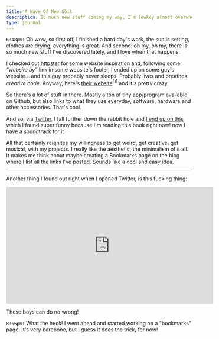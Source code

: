 ```yaml
---
title: A Wave Of New Shit
description: So much new stuff coming my way, I'm lowkey almost overwhelmed, but not.
type: journal
---
```


`6:48pm:` Oh wow, so first off, I finished a hard day's work, the sun is setting, clothes are drying, everything is great. And second: oh my, oh my, there is so much new stuff I've discovered lately, and I love when that happens.

I checked out [httpster](http://httpster.net) for some website inspiration and, following some _“website by”_ link in some website's footer, I ended up on some guy's website... and this guy probably never sleeps. Probably lives and breathes _creative code_. Anyway, here's [their website](https://wiki.xxiivv.com/#home)<sup data-note="I use the “their” pronoun here because that's what they use on the website, so, I don't know, maybe they're gender fluid, prefer this pronoun, or it's a group of people... I don't know">[1]</sup> and it's pretty crazy.

So there's a lot of stuff in there. Mostly a ton of tiny app/program available on Github, but also links to what they use everyday, software, hardware and other accessories. That's cool.

And so, via [Twitter](https://twitter.com/neauoire), I fall further down the rabbit hole and [I end up on this](http://bildwissenschaft.vortok.info/the-dispossessed/) which I found super funny because I'm reading this book right now! now I have a soundtrack for it

All that certainly reignites my willingness to get weird, get creative, get musical, with my projects. I really like the aesthetic, the minimalism of it all. It makes me think about maybe creating a Bookmarks page on the blog where I list all the links I've posted. Sounds like a cool and easy idea.

---

Another thing I found out right when I opened Twitter, is this fucking thing:

<iframe width="560" height="315" src="https://www.youtube.com/embed/qtTi_uyYynA" frameborder="0" allow="accelerometer; autoplay; encrypted-media; gyroscope; picture-in-picture" allowfullscreen></iframe>

These boys can do no wrong!

`8:56pm:` What the heck! I went ahead and started working on a "bookmarks" page. It's very barebone, but I guess it does the trick, for now!
